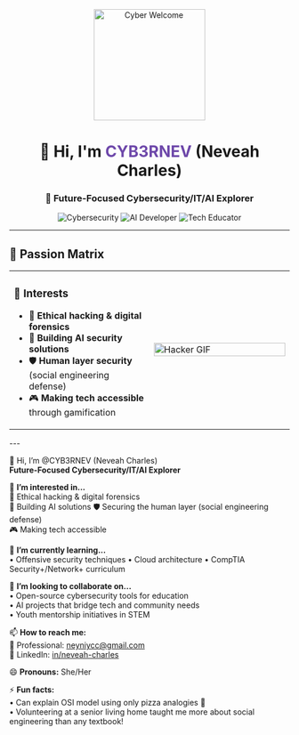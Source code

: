 <div align="center">
  <img src="https://media.giphy.com/media/v1.Y2lkPTc5MGI3NjExcWJxY2VqZ2NtY3B2dGZ2Y2x4Z2V6Y2JtYzZzNGF5bmRqYzB6eGZ1biZlcD12MV9pbnRlcm5hbF9naWZfYnlfaWQmY3Q9cw/qgQUggAC3Pfv687qPC/giphy.gif" width="200" alt="Cyber Welcome"/>
  <h1>👋 Hi, I'm <span style="color: #6e48aa">CYB3RNEV</span> (Neveah Charles)</h1>
  <h3>🔭 Future-Focused Cybersecurity/IT/AI Explorer</h3>
  
  ![Cybersecurity](https://img.shields.io/badge/-CYBERSECURITY-2e2e2e?style=flat&logo=lock)
  ![AI Developer](https://img.shields.io/badge/AI_-FF6B00?style=flat&logo=ai)
  ![Tech Educator](https://img.shields.io/badge/IT_-00C4CC?style=flat&logo=book)
</div>

---

## 🚀 **Passion Matrix**

<table>
  <tr>
    <td width="50%">
      <h3>👀 Interests</h3>
      <ul>
        <li>🔐 <b>Ethical hacking & digital forensics</b></li>
        <li>🤖 <b>Building AI security solutions</b></li>
        <li>🛡️ <b>Human layer security</b> (social engineering defense)</li>
        <li>🎮 <b>Making tech accessible</b> through gamification</li>
      </ul>
    </td>
    <td width="50%">
      <img src="https://media.giphy.com/media/3oKIPEqDGUULpEU0aQ/giphy.gif" width="100%" alt="Hacker GIF"/>
    </td>
  </tr>
</table>
---

👋 Hi, I’m @CYB3RNEV (Neveah Charles)  
**Future-Focused Cybersecurity/IT/AI Explorer**  

👀 **I’m interested in...**  
🔐 Ethical hacking & digital forensics  
🤖 Building AI solutions 
🛡️ Securing the human layer (social engineering defense)  
🎮 Making tech accessible  

🌱 **I’m currently learning...**  
• Offensive security techniques 
• Cloud architecture 
• CompTIA Security+/Network+ curriculum  

💞️ **I’m looking to collaborate on...**  
• Open-source cybersecurity tools for education  
• AI projects that bridge tech and community needs  
• Youth mentorship initiatives in STEM  

📫 **How to reach me:**  
📧 Professional: neyniycc@gmail.com  
💼 LinkedIn: [in/neveah-charles](https://www.linkedin.com/in/neveah-charles/)  

😄 **Pronouns:** She/Her  

⚡ **Fun facts:**    
• Can explain OSI model using only pizza analogies 🍕  
• Volunteering at a senior living home taught me more about social engineering than any textbook! 


